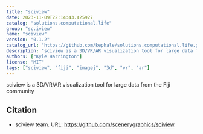 ```yaml
---
title: "sciview"
date: 2023-11-09T22:14:43.425927
catalog: "solutions.computational.life"
group: "sc.iview"
name: "sciview"
version: "0.1.2"
catalog_url: "https://github.com/kephale/solutions.computational.life.git"
description: "sciview is a 3D/VR/AR visualization tool for large data from the Fiji community"
authors: ["Kyle Harrington"]
license: "MIT"
tags: ["sciview", "fiji", "imagej", "3d", "vr", "ar"]
---
```


sciview is a 3D/VR/AR visualization tool for large data from the Fiji community

## Citation

- sciview team.
  URL: https://github.com/scenerygraphics/sciview

